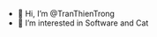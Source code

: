 - 👋 Hi, I’m @TranThienTrong
- 👀 I’m interested in Software and Cat

<!---
TranThienTrong/TranThienTrong is a ✨ special ✨ repository because its `README.md` (this file) appears on your GitHub profile.
You can click the Preview link to take a look at your changes.
--->
